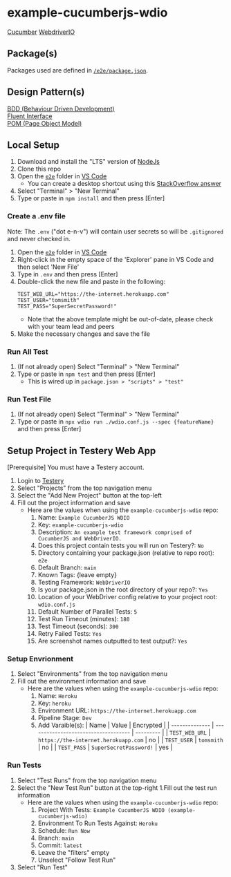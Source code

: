 # example-cucumberjs-wdio
[Cucumber](https://cucumber.io/)
[WebdriverIO](https://webdriver.io/)

## Package(s)
Packages used are defined in [`/e2e/package.json`](/e2e/package.json).

## Design Pattern(s)
[BDD (Behaviour Driven Development)](https://en.wikipedia.org/wiki/Behavior-driven_development) </br>
[Fluent Interface](https://en.wikipedia.org/wiki/Fluent_interface) </br>
[POM (Page Object Model)](https://www.selenium.dev/documentation/en/guidelines_and_recommendations/page_object_models/) </br>

## Local Setup
1. Download and install the "LTS" version of [NodeJs](https://nodejs.org/en/)
1. Clone this repo
1. Open the [`e2e`](/e2e) folder in [VS Code](https://code.visualstudio.com/)
   * You can create a desktop shortcut using this [StackOverflow answer](https://stackoverflow.com/a/64604955/15481676)
1. Select "Terminal" > "New Terminal"
1. Type or paste in `npm install` and then press [Enter]

### Create a .env file
Note: The `.env` ("dot e-n-v") will contain user secrets so will be `.gitignored` and never checked in.
1. Open the [`e2e`](/e2e) folder in [VS Code](https://code.visualstudio.com/)
1. Right-click in the empty space of the 'Explorer' pane in VS Code and then select 'New File'
1. Type in `.env` and then press [Enter]
1. Double-click the new file and paste in the following:
   ```
   TEST_WEB_URL="https://the-internet.herokuapp.com"
   TEST_USER="tomsmith"
   TEST_PASS="SuperSecretPassword!"
   ```
   * Note that the above template might be out-of-date, please check with your team lead and peers
1. Make the necessary changes and save the file

### Run All Test
1. (If not already open) Select "Terminal" > "New Terminal"
1. Type or paste in `npm test` and then press [Enter]
   * This is wired up in `package.json > "scripts" > "test"`

### Run Test File
1. (If not already open) Select "Terminal" > "New Terminal"
1. Type or paste in `npx wdio run ./wdio.conf.js --spec {featureName}` and then press [Enter]

## Setup Project in Testery Web App
[Prerequisite] You must have a Testery account.
1. Login to [Testery](https://testery.app/login)
1. Select "Projects" from the top navigation menu
1. Select the "Add New Project" button at the top-left
1. Fill out the project information and save
   * Here are the values when using the `example-cucumberjs-wdio` repo:
     1. Name: `Example CucumberJS WDIO`
     1. Key: `example-cucumberjs-wdio`
     1. Description: `An example test framework comprised of CucumberJS and WebDriverIO.`
     1. Does this project contain tests you will run on Testery?: `No`
     1. Directory containing your package.json (relative to repo root): `e2e`
     1. Default Branch: `main`
     1. Known Tags: {leave empty}
     1. Testing Framework: `WebDriverIO`
     1. Is your package.json in the root directory of your repo?: `Yes`
     1. Location of your WebDriver config relative to your project root: `wdio.conf.js`
     1. Default Number of Parallel Tests: `5`
     2. Test Run Timeout (minutes): `180`
     3. Test Timeout (seconds): `300`
     4. Retry Failed Tests: `Yes`
     5. Are screenshot names outputted to test output?: `Yes`

### Setup Envrionment
1. Select "Environments" from the top navigation menu
1. Fill out the environment information and save
   * Here are the values when using the `example-cucumberjs-wdio` repo:
     1. Name: `Heroku`
     1. Key: `heroku`
     1. Environment URL: `https://the-internet.herokuapp.com`
     1. Pipeline Stage: `Dev`
     1. Add Varaible(s):
        | Name           | Value                                | Encrypted |
        | -------------- | ------------------------------------ | --------- |
        | `TEST_WEB_URL` | `https://the-internet.herokuapp.com` | no        |
        | `TEST_USER`    | `tomsmith`                           | no        |
        | `TEST_PASS`    | `SuperSecretPassword!`               | yes       |

### Run Tests
1. Select "Test Runs" from the top navigation menu
1. Select the "New Test Run" button at the top-right
1.Fill out the test run information
   * Here are the values when using the `example-cucumberjs-wdio` repo:
     1. Project With Tests: `Example CucumberJS WDIO (example-cucumberjs-wdio)`
     1. Environment To Run Tests Against: `Heroku`
     1. Schedule: `Run Now`
     1. Branch: `main`
     1. Commit: `latest`
     1. Leave the "filters" empty
     1. Unselect "Follow Test Run"
1. Select "Run Test"
